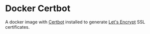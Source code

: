 # Docker Certbot

A docker image with [Certbot](https://certbot.eff.org) installed to generate [Let's Encrypt](https://letsencrypt.org) SSL certificates.
